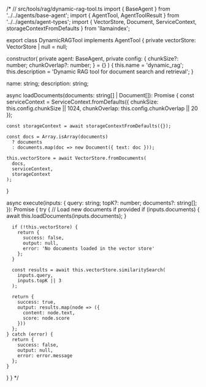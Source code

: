 


/* // src/tools/rag/dynamic-rag-tool.ts
import { BaseAgent } from '../../agents/base-agent';
import { AgentTool, AgentToolResult } from '../../agents/agent-types';
import { VectorStore, Document, ServiceContext, storageContextFromDefaults } from 'llamaindex';

export class DynamicRAGTool implements AgentTool {
  private vectorStore: VectorStore | null = null;
  
  constructor(
    private agent: BaseAgent,
    private config: {
      chunkSize?: number;
      chunkOverlap?: number;
    } = {}
  ) {
    this.name = 'dynamic_rag';
    this.description = 'Dynamic RAG tool for document search and retrieval';
  }

  name: string;
  description: string;

  async loadDocuments(documents: string[] | Document[]): Promise<void> {
    const serviceContext = ServiceContext.fromDefaults({
      chunkSize: this.config.chunkSize || 1024,
      chunkOverlap: this.config.chunkOverlap || 20
    });

    const storageContext = await storageContextFromDefaults({});
    
    const docs = Array.isArray(documents) 
      ? documents 
      : documents.map(doc => new Document({ text: doc }));

    this.vectorStore = await VectorStore.fromDocuments(
      docs,
      serviceContext,
      storageContext
    );
  }

  async execute(inputs: { 
    query: string;
    topK?: number;
    documents?: string[];
  }): Promise<AgentToolResult> {
    try {
      // Load new documents if provided
      if (inputs.documents) {
        await this.loadDocuments(inputs.documents);
      }

      if (!this.vectorStore) {
        return {
          success: false,
          output: null,
          error: 'No documents loaded in the vector store'
        };
      }

      const results = await this.vectorStore.similaritySearch(
        inputs.query,
        inputs.topK || 3
      );

      return {
        success: true,
        output: results.map(node => ({
          content: node.text,
          score: node.score
        }))
      };
    } catch (error) {
      return {
        success: false,
        output: null,
        error: error.message
      };
    }
  }
} */